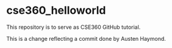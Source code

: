 # cse360_helloworld
This repository is to serve as CSE360 GitHub tutorial.

This is a change reflecting a commit done by Austen Haymond.
